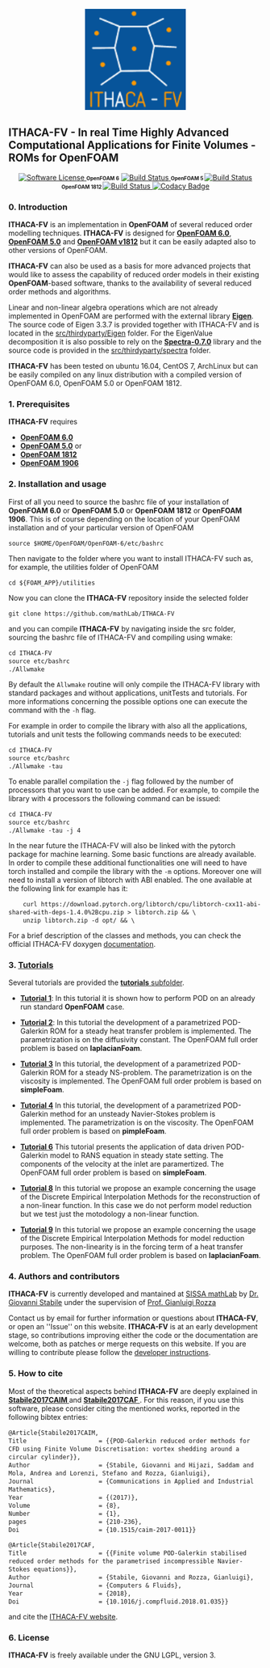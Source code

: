 <p align="center">
  <a href="http://mathlab.github.io/ITHACA-FV/" target="_blank" >
    <img alt="ITHACA-FV" src="./docs/logo/ithaca-fv-small.png" width="200" />
  </a>
</p>

## ITHACA-FV - In real Time Highly Advanced Computational Applications for Finite Volumes - ROMs for OpenFOAM ##

<p align="center">
    <a href="https://www.gnu.org/licenses/lgpl-3.0" target="_blank">
        <img alt="Software License" src="https://img.shields.io/badge/License-LGPL%20v3-blue.svg">
    </a> <b> <font size="1"> OpenFOAM 6</font></b>  
    <a href="https://travis-ci.org/mathLab/ITHACA-FV" target="_blank">
        <img alt="Build Status" src="https://travis-matrix-badges.herokuapp.com/repos/giovastabile/ITHACA-FV/branches/master/1">
    </a> <b> <font size="1"> OpenFOAM 5 </font> </b> 
      <a href="https://travis-ci.org/mathLab/ITHACA-FV" target="_blank">
        <img alt="Build Status" src="https://travis-matrix-badges.herokuapp.com/repos/giovastabile/ITHACA-FV/branches/master/2">
    </a> <b> <font size="1"> OpenFOAM 1812 </font> </b> 
      <a href="https://travis-ci.org/mathLab/ITHACA-FV" target="_blank">
        <img alt="Build Status" src="https://travis-matrix-badges.herokuapp.com/repos/giovastabile/ITHACA-FV/branches/master/3">
    </a>
    <a href="https://www.codacy.com/project/mathlab/ITHACA-FV/dashboard?utm_source=github.com&amp;utm_medium=referral&amp;utm_content=mathLab/ITHACA-FV&amp;utm_campaign=Badge_Grade_Dashboard">
        <img alt="Codacy Badge" src="https://api.codacy.com/project/badge/Grade/d7ff770dfb954819a0e691ea03de281b">
    </a>
</p>

### 0. Introduction
**ITHACA-FV** is an implementation in **OpenFOAM** of several reduced order modelling techniques. **ITHACA-FV** is designed for [**OpenFOAM 6.0**](https://openfoam.org/version/6), [**OpenFOAM 5.0**](https://openfoam.org/version/5-0) and [**OpenFOAM v1812**](https://www.openfoam.com/releases/openfoam-v1812/) but it can be easily adapted also to other versions of OpenFOAM. 

**ITHACA-FV** can also be used as a basis for more advanced projects that would like to assess the capability of reduced order models in their existing **OpenFOAM**-based software, thanks to the availability of several reduced order methods and algorithms.

Linear and non-linear algebra operations which are not already implemented in OpenFOAM are performed with the external library [**Eigen**](http://eigen.tuxfamily.org/index.php?title=Main_Page). The source code of Eigen 3.3.7 is provided together with ITHACA-FV and is located in the [src/thirdyparty/Eigen](./src/thirdparty/Eigen) folder.  For the EigenValue decomposition it is also possible to rely on the [**Spectra-0.7.0**](https://spectralib.org/) library and the source code is provided in the [src/thirdyparty/spectra](./src//thirdparty/spectra) folder.

**ITHACA-FV** has been tested on ubuntu 16.04, CentOS 7, ArchLinux but can be easily compiled on any linux distribution with a compiled version of OpenFOAM 6.0, OpenFOAM 5.0 or OpenFOAM 1812.

### 1. Prerequisites
**ITHACA-FV** requires
* [**OpenFOAM 6.0**](https://openfoam.org/version/6) 
* [**OpenFOAM 5.0**](https://openfoam.org/version/5-0) or 
* [**OpenFOAM 1812**](https://www.openfoam.com/releases/openfoam-v1812/)
* [**OpenFOAM 1906**](https://www.openfoam.com/releases/openfoam-v1812/)


### 2. Installation and usage
First of all you need to source the bashrc file of your installation of **OpenFOAM 6.0** or **OpenFOAM 5.0** or **OpenFOAM 1812** or **OpenFOAM 1906**. This is of course depending on the location of your OpenFOAM installation and of your particular version of OpenFOAM
```
source $HOME/OpenFOAM/OpenFOAM-6/etc/bashrc
``` 
Then navigate to the folder where you want to install ITHACA-FV such as, for example, the utilities folder of OpenFOAM
```
cd ${FOAM_APP}/utilities
``` 
Now you can clone the **ITHACA-FV** repository inside the selected folder
```
git clone https://github.com/mathLab/ITHACA-FV
```
and you can compile **ITHACA-FV** by navigating inside the src folder, sourcing the bashrc file of ITHACA-FV and compiling using wmake:
```
cd ITHACA-FV
source etc/bashrc
./Allwmake
```
By default the `Allwmake` routine will only compile the ITHACA-FV library with standard packages and without applications, unitTests and tutorials. For more informations concerning the possible options one can execute the command with the `-h` flag.

For example in order to compile the library with also all the applications, tutorials and unit tests the following commands needs to be executed:
```
cd ITHACA-FV
source etc/bashrc
./Allwmake -tau
```

To enable parallel compilation the `-j` flag followed by the number of processors that you want to use can be added. For example, to compile the library with `4` processors the following command can be issued:
```
cd ITHACA-FV
source etc/bashrc
./Allwmake -tau -j 4
```

In the near future the ITHACA-FV will also be linked with the pytorch package for machine learning. Some basic functions are already available. In order to compile these additional functionalities one will need to have torch installed and compile the library with the `-m` options. Moreover one will need to install a version of libtorch with ABI enabled. The one available at the following link for example has it:
```
    curl https://download.pytorch.org/libtorch/cpu/libtorch-cxx11-abi-shared-with-deps-1.4.0%2Bcpu.zip > libtorch.zip && \
    unzip libtorch.zip -d opt/ && \
```

For a brief description of the classes and methods, you can check the official ITHACA-FV doxygen [documentation](https://mathlab.github.io/ITHACA-FV/).

### 3. [Tutorials](https://mathlab.github.io/ITHACA-FV//examples.html)
Several tutorials are provided the [**tutorials** subfolder](./tutorials).
* [**Tutorial 1**](https://mathlab.github.io/ITHACA-FV/01POD_8C-example.html): In this tutorial it is shown how to perform POD on an already run standard **OpenFOAM** case. 
* [**Tutorial 2**](https://mathlab.github.io/ITHACA-FV/02thermalBlock_8C-example.html): In this tutorial the development of a parametrized POD-Galerkin ROM for a steady heat transfer problem is implemented. The parametrization is on the diffusivity constant. The OpenFOAM full order problem is based on **laplacianFoam**. 
* [**Tutorial 3**](https://mathlab.github.io/ITHACA-FV/03steadyNS_8C-example.html) In this tutorial, the development of a parametrized POD-Galerkin ROM for a steady NS-problem. The parametrization is on the viscosity is implemented. The OpenFOAM full order problem is based on **simpleFoam**.
* [**Tutorial 4**](https://mathlab.github.io/ITHACA-FV/04unsteadyNS_8C-example.html) In this tutorial, the development of a parametrized POD-Galerkin method for an unsteady Navier-Stokes problem is implemented. The parametrization is on the viscosity. The OpenFOAM full order problem is based on **pimpleFoam**.

* [**Tutorial 6**](https://mathlab.github.io/ITHACA-FV/06POD_RBF_8C-example.html) This tutorial presents the application of data driven POD-Galerkin model to RANS equation in steady state setting. The components of the velocity at the inlet are paramertized. The OpenFOAM full order problem is based on **simpleFoam**.

* [**Tutorial 8**](https://mathlab.github.io/ITHACA-FV/08DEIM_8C-example.html) In this tutorial we propose an example concerning the usage of the Discrete Empirical Interpolation Methods for the reconstruction of a non-linear function. In this case we do not perform model reduction but we test just the motodology a non-linear function.

* [**Tutorial 9**](https://mathlab.github.io/ITHACA-FV/09DEIM_ROM_8C-example.html) In this tutorial we propose an example concerning the usage of the Discrete Empirical Interpolation Methods for model reduction purposes. The non-linearity is in the forcing term of a heat transfer problem. The OpenFOAM full order problem is based on **laplacianFoam**.


### 4. Authors and contributors
**ITHACA-FV** is currently developed and mantained at [SISSA mathLab](http://mathlab.sissa.it/) by [Dr. Giovanni Stabile](mailto:gstabile@sissa.it) under the supervision of [Prof. Gianluigi Rozza](mailto:gianluigi.rozza@sissa.it)

Contact us by email for further information or questions about **ITHACA-FV**, or open an ''Issue'' on this website. **ITHACA-FV** is at an early development stage, so contributions improving either the code or the documentation are welcome, both as patches or merge requests on this website. If you are willing to contribute please follow the [developer instructions](https://github.com/mathLab/ITHACA-FV/tree/master/src).

### 5. How to cite
Most of the theoretical aspects behind **ITHACA-FV** are deeply explained in [<b> Stabile2017CAIM </b>](https://arxiv.org/pdf/1701.03424.pdf) and [<b> Stabile2017CAF </b>](https://arxiv.org/pdf/1710.11580.pdf).
For this reason, if you use this software, please consider citing the mentioned works, reported in the following bibtex entries:
```
@Article{Stabile2017CAIM,
Title                    = {{POD-Galerkin reduced order methods for CFD using Finite Volume Discretisation: vortex shedding around a circular cylinder}},
Author                   = {Stabile, Giovanni and Hijazi, Saddam and Mola, Andrea and Lorenzi, Stefano and Rozza, Gianluigi},
Journal                  = {Communications in Applied and Industrial Mathematics},
Year                     = {(2017)},
Volume                   = {8},
Number                   = {1},
pages                    = {210-236},
Doi                      = {10.1515/caim-2017-0011}}
```

```
@Article{Stabile2017CAF,
Title                    = {{Finite volume POD-Galerkin stabilised reduced order methods for the parametrised incompressible Navier-Stokes equations}},
Author                   = {Stabile, Giovanni and Rozza, Gianluigi},
Journal                  = {Computers & Fluids},
Year                     = {2018},
Doi                      = {10.1016/j.compfluid.2018.01.035}}
```


and cite the [ITHACA-FV website](http://mathlab.sissa.it/ITHACA-FV).


### 6. License
**ITHACA-FV** is freely available under the GNU LGPL, version 3.
